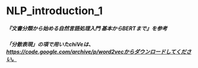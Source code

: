 # NLP_introduction_1

##### 『文書分類から始める自然言語処理入門 基本からBERTまで』を参考

##### 「分散表現」の項で用いたchiVeは、https://code.google.com/archive/p/word2vecからダウンロードしてください。
